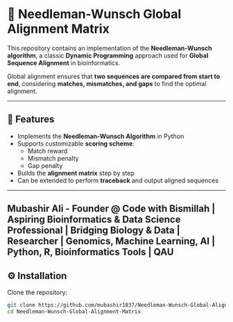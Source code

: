 # 🧬 Needleman-Wunsch Global Alignment Matrix

This repository contains an implementation of the **Needleman-Wunsch algorithm**, a classic **Dynamic Programming** approach used for **Global Sequence Alignment** in bioinformatics.  

Global alignment ensures that **two sequences are compared from start to end**, considering **matches, mismatches, and gaps** to find the optimal alignment.

---

## 📌 Features
- Implements the **Needleman-Wunsch Algorithm** in Python  
- Supports customizable **scoring scheme**:
  - Match reward  
  - Mismatch penalty  
  - Gap penalty  
- Builds the **alignment matrix** step by step  
- Can be extended to perform **traceback** and output aligned sequences  

---

## Mubashir Ali - Founder @ Code with Bismillah | Aspiring Bioinformatics & Data Science Professional | Bridging Biology & Data | Researcher | Genomics, Machine Learning, AI | Python, R, Bioinformatics Tools | QAU

## ⚙️ Installation
Clone the repository:
```bash
git clone https://github.com/mubashir1837/Needleman-Wunsch-Global-Alignment-Matrix.git
cd Needleman-Wunsch-Global-Alignment-Matrix


